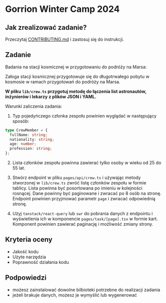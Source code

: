 # Gorrion Winter Camp 2024

## Jak zrealizować zadanie?

Przeczytaj [CONTRIBUTING.md](./CONTRIBUTING.md) i zastosuj się do instrukcji.

## Zadanie

Badania na stacji kosmicznej w przygotowaniu do podróży na Marsa:

Załoga stacji kosmicznej przygotowuje się do długotrwałego pobytu w kosmosie w ramach przygotowań do podróży na Marsa.

**W pliku `lib/crew.ts` przygotuj metodę do łączenia list astronautów, inżynierów i lekarzy z plików JSON i YAML.**

Warunki zaliczenia zadania:

1. Typ pojedyńczego członka zespołu powinien wyglądać w następujący sposób:

```ts
type CrewMember = {
  fullName: string;
  nationality: string;
  age: number;
  profession: string;
};
```

2. Lista członków zespołu powinna zawierać tylko osoby w wieku od 25 do 55 lat.

3. Stwórz endpoint w pliku `pages/api/crew.ts` i używając metody stworzonej w `lib/crew.ts` zwróć listę członków zespołu w formie tablicy. Lista powinna być posortowana po imieniu w kolejności rosnącej. Dane powinny być paginowane i zwracać po 8 osób na stronę. Endpoint powinien przyjmować parametr `page` i zwracać odpowiednią stronę.

4. Użyj `tanstack/react-query` lub `swr` do pobrania danych z endpointu i wyświetlenia ich w komponencie `pages/task/[page].tsx` w formie kart. Komponent powinien zawierać paginację i możliwość zmiany strony.

## Kryteria oceny

- Jakość kodu
- Użyte narzędzia
- Poprawność działania kodu

## Podpowiedzi

- możesz zainstalować dowolne bilbioteki potrzebne do realizacji zadania
- jeżeli brakuje danych, możesz je wymyślić lub wygenerować
